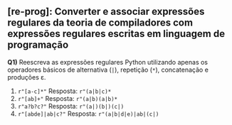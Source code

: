 ## [re-prog]: Converter e associar expressões regulares da teoria de compiladores com expressões regulares escritas em linguagem de programação

**Q1)** Reescreva as expressões regulares Python utilizando apenas os operadores básicos de alternativa (`|`), repetição (`*`), concatenação e produções ε.

1. `r"[a-c]*"`
   Resposta: `r"(a|b|c)*`
2. `r"[ab]+"`
   Resposta: `r"(a|b)(a|b)*`
3. `r"a?b?c?"`
   Resposta: `r"(a|)(b|)(c|)`
4. `r"[abde]|ab|c?"`
    Resposta: `r"(a|b|d|e)|ab|(c|)`